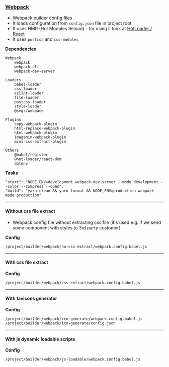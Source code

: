 ### [Webpack](https://webpack.js.org/)

-   Webpack builder config files
-   It loads configuration from `config.json` file in project root
-   It uses HMR (Hot Modules Reload) - for using it look at [HotLoader / React](https://github.com/gaearon/react-hot-loader#hot-loaderreact-dom)
-   It uses `postcss` and `css-modules`

**Dependencies**

    Webpack
        webpack
        webpack-cli
        webpack-dev-server

    Loaders
        babel-loader
        css-loader
        eslint-loader
        file-loader
        postcss-loader
        style-loader
        @svgr/webpack

    Plugins
        copy-webpack-plugin
        html-replace-webpack-plugin
        html-webpack-plugin
        imagemin-webpack-plugin
        mini-css-extract-plugin

    Others
        @babel/register
        @hot-loader/react-dom
        dotenv

**Tasks**

    "start": "NODE_ENV=development webpack-dev-server --mode development --color --compress --open",
    "build": "yarn clean && yarn format && NODE_ENV=production webpack --mode production"

---

#### Without css file extract

-   Webpack config file without extracting css file (it's used e.g. if we send some component with styles to 3rd party customer)

**Config**

    /project/builder/webpack/no-css-extract/webpack.config.babel.js

---

#### With css file extract

**Config**

    /project/builder/webpack/css-extract/webpack.config.babel.js

---

#### With favicons generator

**Config**

    /project/builder/webpack/ico-generate/webpack.config.babel.js
    /project/builder/webpack/ico-generate/config.json

---

#### With js dynamic loadable scripts

**Config**

    /project/builder/webpack/js-loadable/webpack.config.babel.js
